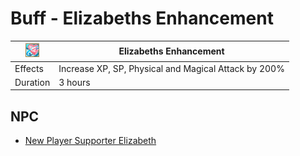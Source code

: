 # Buff - Elizabeths Enhancement
| ![elizabeths-enhancement] | Elizabeths Enhancement                               |
| ------------------------- | ---------------------------------------------------- |
| Effects                   | Increase XP, SP, Physical and Magical Attack by 200% |
| Duration                  | 3 hours                                              |

## NPC
* [New Player Supporter Elizabeth](/npc/new-player-supporter-elizabeth.md)

[elizabeths-enhancement]: ../img/buff/elizabeths-enhancement.png "Elizabeth`s Enhancement"
